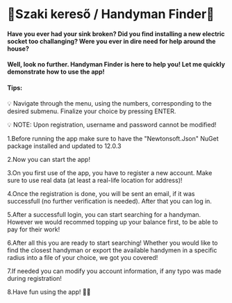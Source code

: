 # :wrench:Szaki kereső / Handyman Finder:wrench:

#### Have you ever had your sink broken? Did you find installing a new electric socket too challanging? Were you ever in dire need for help around the house?

#### Well, look no further. Handyman Finder is here to help you! Let me quickly demonstrate how to use the app!

#### Tips:

:bulb: Navigate through the menu, using the numbers, corresponding to the desired submenu. Finalize your choice by pressing ENTER.

:bulb: NOTE: Upon registration, username and password cannot be modified!

1.Before running the app make sure to have the "Newtonsoft.Json" NuGet package installed and updated to 12.0.3

2.Now you can start the app!

3.On you first use of the app, you have to register a new account. Make sure to use real data (at least a real-life location for address)!

4.Once the registration is done, you will be sent an email, if it was successfull (no further verification is needed). After that you can log in.

5.After a successfull login, you can start searching for a handyman. However we would recommed topping up your balance first, to be able to pay for their work!

6.After all this you are ready to start searching!
  Whether you would like to find the closest handyman or export the available handymen in a specific radius into a file of your choice, we got you covered!

7.If needed you can modify you account information, if any typo was made during registration!

8.Have fun using the app! :hammer::hammer:

